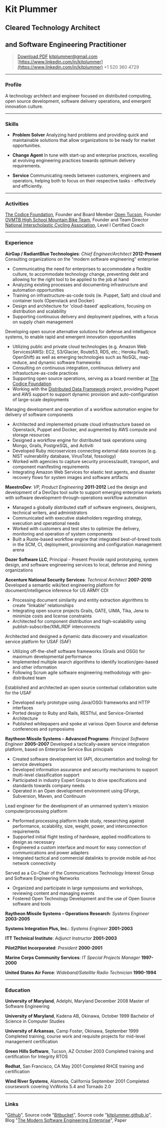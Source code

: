 # Kit Plummer
## Cleared Technology Architect
## and Software Engineering Practitioner

> [Download PDF](kp-resume.pdf)
> [kitplummer@gmail.com](kitplummer@gmail.com)
> [https://www.linkedin.com/in/kitplummer](https://www.linkedin.com/in/kitplummer)
> +1 520 360 4729

---

### Profile

A technology architect and engineer focused on distributed computing, open source development, software delivery operations, and emergent innovation culture.

---

### Skills

* **Problem Solver**
  Analyzing hard problems and providing quick and maintainable solutions that allow organizations to be ready for market opportunities.  

* **Change Agent**
  In tune with start-up and enterprise practices, excelling at evolving engineering practices towards optimum delivery requirements.

* **Service**
  Communicating needs between customers, engineers and operators, helping both to focus on their respective tasks - effectively and efficiently.

---

### Activities

[The Codice Foundation](http://www.codice.org), Founder and Board Member
[Open Tucson](http://www.opentucson.org), Founder
[OVMTB High School Mountain Bike Team](http://www.ovmtb.org), Founder and Team Director
[National Interscholastic Cycling Association](http://nationalmtb.org), Level I Certified Coach

---

### Experience

**AirGap / RadiantBlue Technologies**: *Chief Engineer/Architect* __2012-Present__
Consulting organizations on the "modern software engineering" enterprise
  * Communicating the need for enterprises to accommodate a flexible culture, to accommodate technology change, preventing debt and allowing for the right tool to be applied to the job at hand
  * Analyzing existing processes and documenting infrastructure and automation opportunities
  * Training on infrastructure-as-code tools (ie. Puppet, Salt) and cloud and container tools (Openstack and Docker)
  * Design and architecture for 'cloud-based' applications, focusing on distribution and scalability
  * Supporting continuous delivery and deployment pipelines, with a focus on supply chain management

Developing open source alternative solutions for defense and intelligence systems, to enable rapid and emergent innovation opportunities
  * Utilizing public and private cloud technologies (e.g. Amazon Web Services(AWS): EC2, S3/Glacier, Route53, RDS, etc.; Heroku PaaS; OpenShift) as well as emerging technologies such as NoSQL, map-reduce, and dynamic software frameworks
  * Consulting on continuous integration, continuous delivery and infrastucture-as-code practices
  * Supporting open source operations, serving as a board member at [The Codice Foundation](http://www.codice.org)
  * Working with the [Distributed Data Framework](https://tools.codice.org/wiki/display/DDF/DDF+Home) project, providing Puppet and AWS support to support dynamic provision and auto-configuration of large-scale deployments

Managing development and operation of a workflow automation engine for delivery of software components
  * Architected and implemented private cloud infrastructure based on Openstack, Puppet and Docker, and augmented by AWS compute and storage resources
  * Designed a workflow engine for distributed task operations using Mongo, Grails, PostgreSQL, and Activiti
  * Developed Ruby microservices connecting external data sources (e.g. NIST vulnerability database, VirusTotal, fossology)
  * Worked with agencies to capture security process/audit, transport, and component manifesting requirements
  * Integrating Amazon Web Services for elastic test agents, and disaster recovery flows for system images and software artifacts

**MaestroDev**: *VP, Product Engineering* __2011-2012__
Led the design and development of a DevOps tool suite to support emerging enterprise markets with software development-through-operations workflow automation
  * Managed a globally distributed staff of software engineers, designers, technical writers, and administrators
  * Communicated with executive stakeholders regarding strategy, execution and operational needs
  * Worked with customers and test sites to optimize the delivery, monitoring and operation of system components
  * Built a Ruote-based workflow engine that integrated best-of-breed tools in the SCM, CI, deployment, provisioning and configuration management arena

**Dozer Software LLC**, Principal - Present
Provide rapid prototyping, system design, and software engineering services to local, defense and mining organizations

**Accenture National Security Services**: *Technical Architect* __2007-2010__
Developed a semantic wiki/text engineering platform for document/intelligence inference for US ARMY CDI
  * Processing document similarity and entity extraction algorithms to create “linkable” relationships
  * Integrating open source projects Grails, GATE, UIMA, Tika, Jena to minimize costs and license constraints
  * Architected for component distribution and high-scalability using publish-subscribe/XML/RDF interconnects

Architected and designed a dynamic data discovery and visualization service platform for USAF (SAF)
  * Utilizing off-the-shelf software frameworks (Grails and OSGi) for maximum developmental performance
  * Implemented multiple search algorithms to identify location/geo-based and other information
  * Following Scrum agile software engineering methodology with geo-distributed team

Established and architected an open source contextual collaboration suite for the USAF
  * Developed early prototype using Java/OSGi frameworks and HTTP interfaces
  * Ported design to Ruby and Rails, RESTful, and Service-Oriented Architecture
  * Published whitepapers and spoke at various Open Source and defense conferences and symposiums

**Raytheon Missile Systems – Advanced Programs**: *Principal Software Engineer* __2005–2007__
Developed a tactically-aware service integration platform, based on Enterprise Service Bus principals
  * Created software development kit (API, documentation and tooling) for service developers
  * Developed information assurance and security mechanisms to support multi-level classification support
  * Participated in industry Expert Groups to drive specifications and standards towards company needs
  * Operated in an Open development environment using GForge, Subversion, Maven, and Continuum

Lead engineer for the development of an unmanned system's mission computer/processing platform
  * Performed processing platform trade study, researching against performance, scalability, size, weight, 	power, and interconnection requirements
  * Supported initial flight testing of hardware, applied modifications to design as necessary
  * Engineered a custom interface and mount for easy connection of communications and power adapters
  * Integrated tactical and commercial datalinks to provide mobile ad-hoc network connectivity

Served as a Co-Chair of the Communications Technology Interest Group and Software Engineering Networks
  * Organized and participate in large symposiums and workshops, reviewing content and managing events
  * Fostered Open Technology Development and the use of Open Source software and tools

**Raytheon Missile Systems – Operations Research**: *Systems Engineer* __2003-2005__

**Systems Integration Plus, Inc.**: *Systems Engineer* __2001-2003__

**ITT Technical Institute**: *Adjunct Instructor* __2001-2003__

**Pilot2Pilot Incorporated**: *President* __2000-2001__

**Marine Corps Community Services**: *IT Special Projects Manager* __1997-2000__

**United States Air Force**: *Wideband/Satellite Radio Technician* __1990-1994__

---

### Education
**University of Maryland**, Adelphi, Maryland
December 2008
Master of Software Engineering

**University of Maryland**, Kadena AB, Okinawa,
October 1999
Bachelor of Science in Computer Studies

**University of Arkansas**, Camp Foster, Okinawa,
September 1999
Completed training, course work and requisite projects for mid-level management certification

**Green Hills Software**, Tucson, AZ
October 2003
Completed training and certification for Integrity RTOS

**Redhat**, San Francisco, CA
May 2001
Completed RHCE training and certification

**Wind River Systems**, Alameda, California
September 2001
Completed coursework covering VxWorks 5.4 and Tornado 2.0

---

### Links

"[Github](http://github.io/kitplummer)", Source code
"[Bitbucket](http://bitbucket.com/kitplummer)", Source code
"[kitplummer.github.io](http://kitplummer.github.io)", Blog
"[The Modern Software Engineering Enterprise](http://kitplummer.github.io/modsofengent/)", Paper
